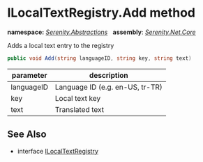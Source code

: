 # ILocalTextRegistry.Add method
**namespace:** *[Serenity.Abstractions](../../README.md#serenity.abstractions-namespace)*   **assembly**: *[Serenity.Net.Core](../../README.md)*

Adds a local text entry to the registry

```csharp
public void Add(string languageID, string key, string text)
```

| parameter | description |
| --- | --- |
| languageID | Language ID (e.g. en-US, tr-TR) |
| key | Local text key |
| text | Translated text |

## See Also

* interface [ILocalTextRegistry](../ILocalTextRegistry.md)